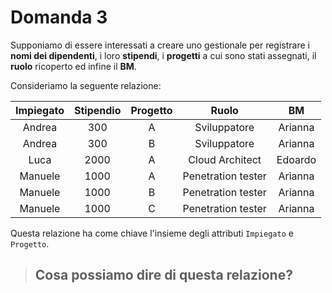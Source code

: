 # Domanda 3

Supponiamo di essere interessati a creare uno gestionale per registrare i **nomi dei dipendenti**, i loro **stipendi**, i **progetti** a cui sono stati assegnati, il **ruolo** ricoperto ed infine il **BM**.

Consideriamo la seguente relazione:

| Impiegato   |      Stipendio      |  Progetto | Ruolo | BM|
|:-----------:|:-------------:|:------:|:------:|:------:|
| Andrea |  300 | A | Sviluppatore | Arianna
| Andrea |    300   |   B | Sviluppatore | Arianna
| Luca | 2000 |   A | Cloud Architect | Edoardo
| Manuele | 1000 |   A | Penetration tester | Arianna
| Manuele | 1000 |   B | Penetration tester | Arianna
| Manuele | 1000 |   C | Penetration tester | Arianna

Questa relazione ha come chiave l'insieme degli attributi <code>Impiegato</code> e <code>Progetto</code>.

>## Cosa possiamo dire di questa relazione?